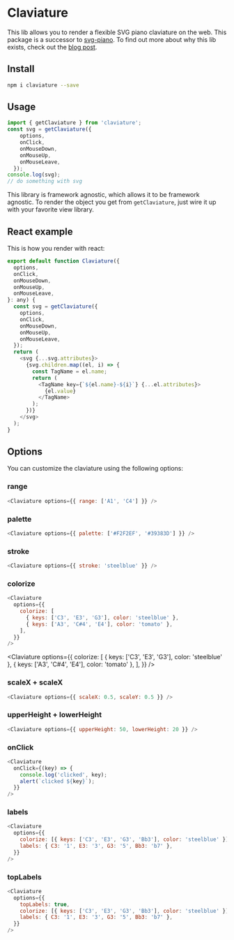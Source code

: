 # Claviature

This lib allows you to render a flexible SVG piano claviature on the web. This package is a successor to [svg-piano](https://github.com/felixroos/svg-piano). To find out more about why this lib exists, check out the [blog post](https://loophole-letters.vercel.app/claviature).

## Install

```sh
npm i claviature --save
```

## Usage

```js
import { getClaviature } from 'claviature';
const svg = getClaviature({
    options,
    onClick,
    onMouseDown,
    onMouseUp,
    onMouseLeave,
  });
console.log(svg);
// do something with svg
```

This library is framework agnostic, which allows it to be framework agnostic.
To render the object you get from `getClaviature`, just wire it up with your favorite view library.

## React example

This is how you render with react:

```js
export default function Claviature({
  options,
  onClick,
  onMouseDown,
  onMouseUp,
  onMouseLeave,
}: any) {
  const svg = getClaviature({
    options,
    onClick,
    onMouseDown,
    onMouseUp,
    onMouseLeave,
  });
  return (
    <svg {...svg.attributes}>
      {svg.children.map((el, i) => {
        const TagName = el.name;
        return (
          <TagName key={`${el.name}-${i}`} {...el.attributes}>
            {el.value}
          </TagName>
        );
      })}
    </svg>
  );
}
```

## Options

You can customize the claviature using the following options:

### range

```js
<Claviature options={{ range: ['A1', 'C4'] }} />
```

<!-- <Claviature options={{ range: ['A1', 'C4'] }} /> -->

### palette

```js
<Claviature options={{ palette: ['#F2F2EF', '#39383D'] }} />
```

<!-- <Claviature options={{ palette: ['#F2F2EF', '#39383D'] }} /> -->

### stroke

```js
<Claviature options={{ stroke: 'steelblue' }} />
```

<!-- <Claviature options={{ stroke: 'steelblue' }} /> -->

### colorize

```js
<Claviature
  options={{
    colorize: [
      { keys: ['C3', 'E3', 'G3'], color: 'steelblue' },
      { keys: ['A3', 'C#4', 'E4'], color: 'tomato' },
    ],
  }}
/>
```

<Claviature
  options={{
    colorize: [
      { keys: ['C3', 'E3', 'G3'], color: 'steelblue' },
      { keys: ['A3', 'C#4', 'E4'], color: 'tomato' },
    ],
  }}
/>

### scaleX + scaleX

```js
<Claviature options={{ scaleX: 0.5, scaleY: 0.5 }} />
```

<!-- <Claviature options={{ scaleX: 0.5, scaleY: 0.5 }} /> -->

### upperHeight + lowerHeight

```js
<Claviature options={{ upperHeight: 50, lowerHeight: 20 }} />
```

<!-- <Claviature options={{ upperHeight: 50, lowerHeight: 20 }} /> -->

### onClick

```js
<Claviature
  onClick={(key) => {
    console.log('clicked', key);
    alert(`clicked ${key}`);
  }}
/>
```

<!-- <Claviature
  onClick={(key) => {
    console.log('clicked', key);
    alert(`clicked ${key}`);
  }}
/> -->

### labels

```js
<Claviature
  options={{
    colorize: [{ keys: ['C3', 'E3', 'G3', 'Bb3'], color: 'steelblue' }],
    labels: { C3: '1', E3: '3', G3: '5', Bb3: 'b7' },
  }}
/>
```

<!-- <Claviature
  options={{
    colorize: [{ keys: ['C3', 'E3', 'G3', 'Bb3'], color: 'steelblue' }],
    labels: { C3: '1', E3: '3', G3: '5', Bb3: 'b7' },
  }}
/> -->

### topLabels

```js
<Claviature
  options={{
    topLabels: true,
    colorize: [{ keys: ['C3', 'E3', 'G3', 'Bb3'], color: 'steelblue' }],
    labels: { C3: '1', E3: '3', G3: '5', Bb3: 'b7' },
  }}
/>
```

<!-- <Claviature
  options={{
    topLabels: true,
    colorize: [{ keys: ['C3', 'E3', 'G3', 'Bb3'], color: 'steelblue' }],
    labels: { C3: '1', E3: '3', G3: '5', Bb3: 'b7' },
  }}
/> -->
